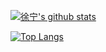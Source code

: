 [![徐宁's github stats](https://github-readme-stats-six-mocha.vercel.app/api?username=A-ANing&count_private=true&show_icons=true&title_color=00adb5&text_color=3d84a8&icon_color=00adb5)](https://github.com/A-ANing/github-readme-stats)

[![Top Langs](https://github-readme-stats-six-mocha.vercel.app/api/top-langs/?username=A-ANing&layout=compact&title_color=00adb5)](https://github.com/A-ANing/github-readme-stats)


